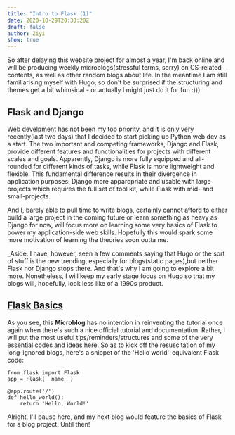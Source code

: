 ```yaml
---
title: "Intro to Flask (1)"
date: 2020-10-29T20:30:20Z
draft: false
author: Ziyi
show: true
---
```

So after delaying this website project for almost a year, I'm back online and will be producing weekly microblogs(stressful terms, sorry) on CS-related contents, as well as other random blogs about life. In the meantime I am still familiarising myself with Hugo, so don't be surprised if the structuring and themes get a bit whimsical - or actually I might just do it for fun :)))

## Flask and Django

Web develpment has not been my top priority, and it is only very recently(last two days) that I decided to start picking up Python web dev as a start. The two important and competing frameworks, Django and Flask, provide different features and functionalities for projects with different scales and goals. Apparently, Django is more fully equipped and all-rounded for different kinds of tasks, while Flask is more lightweight and flexible. This fundamental difference results in their divergence in application purposes: Django more apparopriate and usable with large projects which requires the full set of tool kit, while Flask with mid- and small-projects. 

And I, barely able to pull time to write blogs, certainly cannot afford to either build a large project in the coming future or learn something as heavy as Django for now, will focus more on learning some very basics of Flask to power my application-side web skills. Hopefully this would spark some more motivation of learning the theories soon outta me. 

_Aside: I have, however, seen a few comments saying that Hugo or the sort of stuff is the new trending, especially for blogs(static pages),but neither Flask nor Django stops there. And that's why I am going to explore a bit more. Nonetheless, I will keep my early stage focus on Hugo so that my blogs will, hopefully, look less like of a 1990s product.

## [Flask Basics](https://flask.palletsprojects.com/en/1.1.x/tutorial/deploy/)

As you see, this __Microblog__ has no intention in reinventing the tutorial once again when there's such a nice official tutorial and documentation. Rather, I will put the most useful tips/reminders/structures and some of the very essential codes and ideas here. So as to kick off the resuscitation of my long-ignored blogs, here's a snippet of the 'Hello world'-equivalent Flask code:

```
from flask import Flask
app = Flask(__name__)

@app.route('/')
def hello_world():
    return 'Hello, World!'
```

Alright, I'll pause here, and my next blog would feature the basics of Flask for a blog project. Until then!


